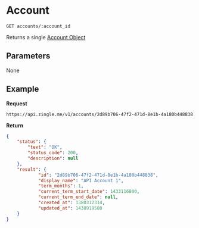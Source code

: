 # Account

    GET accounts/:account_id
    
Returns a single [Account Object]

## Parameters
None

## Example
**Request**

    https://api.zingle.me/v1/accounts/2d89b706-47f2-471d-8e1b-4a180b448838

**Return**
``` json
{
    "status": {
        "text": "OK",
        "status_code": 200,
        "description": null
    },
    "result": {
            "id": "2d89b706-47f2-471d-8e1b-4a180b448838",
            "display_name": "API Account 1",
            "term_months": 1,
            "current_term_start_date": 1433116800,
            "current_term_end_date": null,
            "created_at": 1380312314,
            "updated_at": 1438919580
    }
}
```

[Account Object]: README.md
